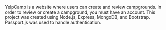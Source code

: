 YelpCamp is a website where users can create and review campgrounds. In order to review or create a campground, you must have an account. 
This project was created using Node.js, Express, MongoDB, and Bootstrap. Passport.js was used to handle authentication.